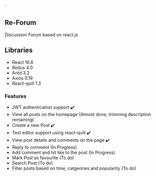 `
## Re-Forum

Discussion Forum based on react.js

## Libraries
- React 16.8
- Redux 4.0
- Antd 3.2
- Axios 0.19
- React-quill 1.3

### Features
- JWT authentication support :heavy_check_mark:
- View all posts on the homepage (Almost done, trimming description remaining)
- Create a new Post :heavy_check_mark:
- Text editor support using react-quill :heavy_check_mark:
- View post details and comments on the page :heavy_check_mark:
- Reply to comment (In Progress)
- Add comment and hit like to the post (In Progress)
- Mark Post as favourite (To do)
- Search Post (To do)
- Filter posts based on time, catgeories and popularity (To do)

